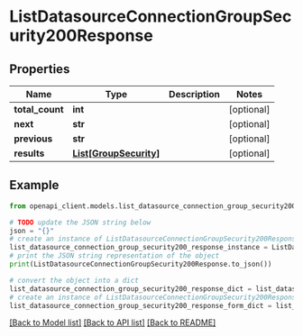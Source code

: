 # ListDatasourceConnectionGroupSecurity200Response


## Properties

Name | Type | Description | Notes
------------ | ------------- | ------------- | -------------
**total_count** | **int** |  | [optional] 
**next** | **str** |  | [optional] 
**previous** | **str** |  | [optional] 
**results** | [**List[GroupSecurity]**](GroupSecurity.md) |  | [optional] 

## Example

```python
from openapi_client.models.list_datasource_connection_group_security200_response import ListDatasourceConnectionGroupSecurity200Response

# TODO update the JSON string below
json = "{}"
# create an instance of ListDatasourceConnectionGroupSecurity200Response from a JSON string
list_datasource_connection_group_security200_response_instance = ListDatasourceConnectionGroupSecurity200Response.from_json(json)
# print the JSON string representation of the object
print(ListDatasourceConnectionGroupSecurity200Response.to_json())

# convert the object into a dict
list_datasource_connection_group_security200_response_dict = list_datasource_connection_group_security200_response_instance.to_dict()
# create an instance of ListDatasourceConnectionGroupSecurity200Response from a dict
list_datasource_connection_group_security200_response_form_dict = list_datasource_connection_group_security200_response.from_dict(list_datasource_connection_group_security200_response_dict)
```
[[Back to Model list]](../README.md#documentation-for-models) [[Back to API list]](../README.md#documentation-for-api-endpoints) [[Back to README]](../README.md)


